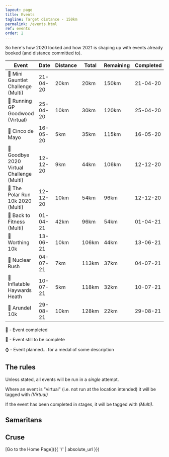 ```yaml
---
layout: page
title: Events
tagline: Target distance - 150km
permalink: /events.html
ref: events
order: 2
---
```


So here's how 2020 looked and how 2021 is shaping up with events already booked (and distance committed to).

| Event | Date | Distance | Total | Remaining | Completed |
| ---| ---| ---| ---| ---| ---|
| :medal_sports: Mini Gauntlet Challenge (Multi) | 21-04-20 | 20km | 20km | 150km | 21-04-20
| :medal_sports: Running GP Goodwood (Virtual) | 25-04-20 | 10km | 30km | 120km | 25-04-20
| :medal_sports: Cinco de Mayo | 16-05-20 | 5km | 35km | 115km | 16-05-20
| :medal_sports: Goodbye 2020 Virtual Challenge (Multi) | 12-12-20 | 9km | 44km | 106km | 12-12-20
| :medal_sports: The Polar Run 10k 2020 (Multi) | 12-12-20 | 10km | 54km | 96km | 12-12-20
| :runner: Back to Fitness (Multi) | 01-04-21 | 42km | 96km | 54km | 01-04-21
| :runner: Worthing 10k | 13-06-21 | 10km | 106km | 44km | 13-06-21
| :runner: Nuclear Rush | 04-07-21 | 7km | 113km | 37km | 04-07-21
| :runner: Inflatable Haywards Heath | 10-07-21 | 5km | 118km | 32km | 10-07-21
| :runner: Arundel 10k | 29-08-21 | 10km | 128km | 22km | 29-08-21


:medal_sports: - Event completed

:runner: - Event still to be complete

:watch: - Event planned... for a medal of some description

## The rules

Unless stated, all events will be run in a *single* attempt.

Where an event is "virtual" (i.e. not run at the location intended) it will be tagged with *(Virtual)*

If the event has been completed in stages, it will be tagged with *(Multi)*.


## Samaritans

<div id="jg-widget-skeddy-samaritans-796"></div><script>(function(){var id="jg-widget-skeddy-samaritans-796",doc=document,pfx=(window.location.toString().indexOf("https")==0)?"https":"http";var el=doc.getElementById(id);if(el){var js=doc.createElement('script');js.src=pfx+"://widgets.justgiving.com/fundraisingpage/skeddy-samaritans?enc=ZT1qZy13aWRnZXQtc2tlZGR5LXNhbWFyaXRhbnMtNzk2Jnc9NDAwJmI9aW5uZXIsZG9uYXRlLGZ1bmRyYWlzZSZpYj10aXRsZSxwcm9ncmVzcyxyYWlzZWQsdGFyZ2V0";el.parentNode.insertBefore(js, el);}})();</script>

## Cruse

<div id="jg-widget-skeddy-cruse-332"></div><script>(function(){var id="jg-widget-skeddy-cruse-332",doc=document,pfx=(window.location.toString().indexOf("https")==0)?"https":"http";var el=doc.getElementById(id);if(el){var js=doc.createElement('script');js.src=pfx+"://widgets.justgiving.com/fundraisingpage/skeddy-cruse?enc=ZT1qZy13aWRnZXQtc2tlZGR5LWNydXNlLTMzMiZ3PTQwMCZiPWlubmVyLGRvbmF0ZSxmdW5kcmFpc2UmaWI9dGl0bGUsc3VtbWFyeSxwcm9ncmVzcyxyYWlzZWQsdGFyZ2V0";el.parentNode.insertBefore(js, el);}})();</script>

[Go to the Home Page]({{ '/' | absolute_url }})
